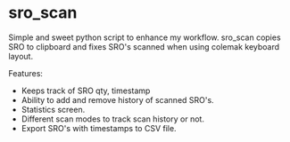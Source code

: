 # sro_scan
Simple and sweet python script to enhance my workflow.
sro_scan copies SRO to clipboard and fixes SRO's scanned when using colemak keyboard layout.

Features:
* Keeps track of SRO qty, timestamp
* Ability to add and remove history of scanned SRO's.
* Statistics screen.
* Different scan modes to track scan history or not.
* Export SRO's with timestamps to CSV file.
